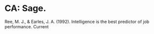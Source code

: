 # CA: Sage.

Ree, M. J., & Earles, J. A. (1992). Intelligence is the best predictor of job performance. Current